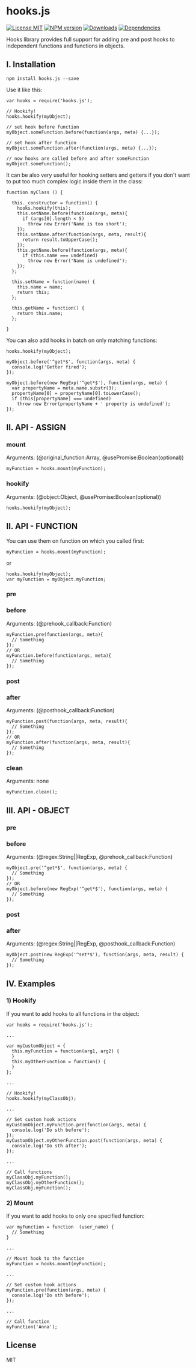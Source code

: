 
# hooks.js
[![License MIT][license]](http://opensource.org/licenses/MIT)
[![NPM version][npm-image]][npm-url]
[![Downloads][downloads-image]][npm-url]
[![Dependencies](https://david-dm.org/bizoonllc/hooks.js.svg)](https://david-dm.org/bizoonllc/hooks.js)

Hooks library provides full support for adding pre and post hooks to independent functions and functions in objects.

## I. Installation

`npm install hooks.js --save`

Use it like this:

```
var hooks = require('hooks.js');

// Hookify!
hooks.hookify(myObject);

// set hook before function
myObject.someFunction.before(function(args, meta) {...});

// set hook after function
myObject.someFunction.after(function(args, meta) {...});

// now hooks are called before and after someFunction
myObject.someFunction();
```

It can be also very useful for hooking setters and getters if you don't want to put too much complex logic inside them in the class:

```
function myClass () {

  this._constructor = function() {
    hooks.hookify(this);
    this.setName.before(function(args, meta){
      if (args[0].length < 5)
        throw new Error('Name is too short');
    });
    this.setName.after(function(args, meta, result){
      return result.toUpperCase();
    });
    this.getName.before(function(args, meta){
      if (this.name === undefined)
        throw new Error('Name is undefined');
    });
  };

  this.setName = function(name) {
    this.name = name;
    return this;
  };

  this.getName = function() {
    return this.name;
  };

}
```

You can also add hooks in batch on only matching functions:

```
hooks.hookify(myObject);

myObject.before('^get*$', function(args, meta) {
  console.log('Getter fired');
});

myObject.before(new RegExp('^get*$'), function(args, meta) {
  var propertyName = meta.name.substr(3);
  propertyName[0] = propertyName[0].toLowerCase();
  if (this[propertyName] === undefined)
    throw new Error(propertyName + ' property is undefined');
});
```

## II. API - ASSIGN

### mount
Arguments: (@original_function:Array, @usePromise:Boolean(optional))

```
myFunction = hooks.mount(myFunction);
```

### hookify
Arguments: (@object:Object, @usePromise:Boolean(optional))

```
hooks.hookify(myObject);
```

## II. API - FUNCTION

You can use them on function on which you called first:

`myFunction = hooks.mount(myFunction);`

or

```
hooks.hookify(myObject);
var myFunction = myObject.myFunction;
```

### pre
### before
Arguments: (@prehook_callback:Function)

```
myFunction.pre(function(args, meta){
  // Something
});
// OR
myFunction.before(function(args, meta){
  // Something
});
```

### post
### after
Arguments: (@posthook_callback:Function)

```
myFunction.post(function(args, meta, result){
  // Something
});
// OR
myFunction.after(function(args, meta, result){
  // Something
});
```

### clean
Arguments: none

```
myFunction.clean();
```

## III. API - OBJECT

### pre
### before
Arguments: (@regex:String||RegExp, @prehook_callback:Function)

```
myObject.pre('^get*$', function(args, meta) {
  // Something
});
// OR
myObject.before(new RegExp('^get*$'), function(args, meta) {
  // Something
});
```

### post
### after
Arguments: (@regex:String||RegExp, @posthook_callback:Function)

```
myObject.post(new RegExp('^set*$'), function(args, meta, result) {
  // Something
});
```

## IV. Examples

### 1) Hookify

If you want to add hooks to all functions in the object:

```
var hooks = require('hooks.js');

...

var myCustomObject = {
  this.myFunction = function(arg1, arg2) {
  }
  this.myOtherFunction = function() {
  }
};

...

// Hookify!
hooks.hookify(myClassObj);

...

// Set custom hook actions
myCustomObject.myFunction.pre(function(args, meta) {
  console.log('Do sth before');
});
myCustomObject.myOtherFunction.post(function(args, meta) {
  console.log('Do sth after');
});

...

// Call functions
myClassObj.myFunction();
myClassObj.myOtherFunction();
myClassObj.myFunction();
```

### 2) Mount

If you want to add hooks to only one specified function:

```
var myFunction = function  (user_name) {
  // Something
}

...

// Mount hook to the function
myFunction = hooks.mount(myFunction);

...

// Set custom hook actions
myFunction.pre(function(args, meta) {
  console.log('Do sth before');
});

...

// Call function
myFunction('Anna');
```

## License

MIT



[npm-url]: https://npmjs.org/package/hooks.js
[npm-image]: http://img.shields.io/npm/v/hooks.js.svg
[license]: https://img.shields.io/npm/l/hooks.js.svg
[downloads-image]: http://img.shields.io/npm/dm/hooks.js.svg

